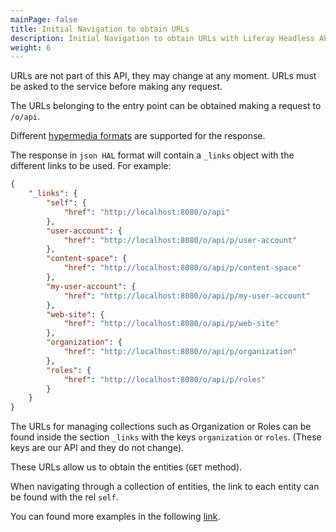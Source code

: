 ```yaml
---
mainPage: false
title: Initial Navigation to obtain URLs
description: Initial Navigation to obtain URLs with Liferay Headless APIs
weight: 6
---
```


URLs are not part of this API, they may change at any moment. URLs must be asked to the service before making any request.

The URLs belonging to the entry point can be obtained making a request to `/o/api`.

Different [hypermedia formats](/docs/general/hypermedia-types.html) are supported for the response.

The response in `json HAL` format will contain a `_links` object with the different links to be used. For example: 

```json
{
    "_links": {
        "self": {
            "href": "http://localhost:8080/o/api"
        },
        "user-account": {
            "href": "http://localhost:8080/o/api/p/user-account"
        },
        "content-space": {
            "href": "http://localhost:8080/o/api/p/content-space"
        },
        "my-user-account": {
            "href": "http://localhost:8080/o/api/p/my-user-account"
        },
        "web-site": {
            "href": "http://localhost:8080/o/api/p/web-site"
        },
        "organization": {
            "href": "http://localhost:8080/o/api/p/organization"
        },
        "roles": {
            "href": "http://localhost:8080/o/api/p/roles"
        }
    }
}
```

The URLs for managing collections such as Organization or Roles can be
found inside the section `_links` with the keys `organization` or `roles`.
(These keys are our API and they do not change). 

These URLs allow us to obtain the entities (`GET` method).

When navigating through a collection of entities, the link to each entity can be found with the rel `self`. 

You can found more examples in the following [link](/docs/general/examples.html).